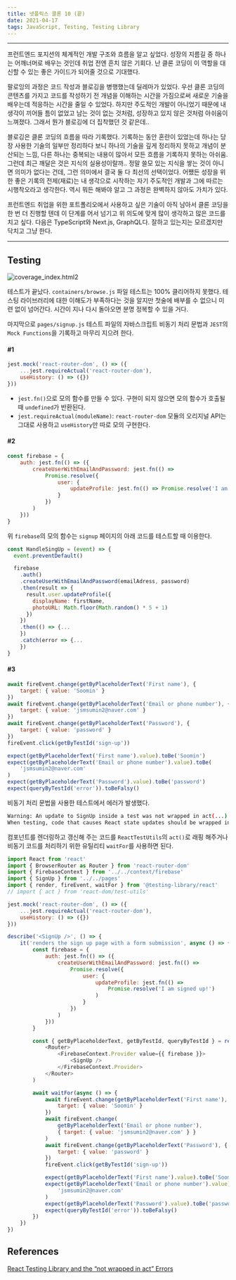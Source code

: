 ```yaml
---
title: 넷플릭스 클론 10 (끝)
date: 2021-04-17
tags: JavaScript, Testing, Testing Library
---
```


---

프런트엔드 포지션의 체계적인 개발 구조와 흐름을 알고 싶었다. 성장의 지름길 중 하나는 어깨너머로 배우는 것인데 취업 전엔 흔치 않은 기회다. 난 클론 코딩이 이 역할을 대신할 수 있는 좋은 가이드가 되어줄 것으로 기대했다.

팔로잉의 과정은 코드 작성과 블로깅을 병행했는데 딜레마가 있었다. 우선 클론 코딩의 콘텐츠를 가지고 코드를 작성하기 전 개념을 이해하는 시간을 가짐으로써 새로운 기술을 배우는데 적응하는 시간을 줄일 수 있었다. 하지만 주도적인 개발이 아니었기 때문에 내 생각이 끼어들 틈이 없었고 남는 것이 없는 것처럼, 성장하고 있지 않은 것처럼 아쉬움이 느껴졌다. 그래서 뭔가 블로깅에 더 집착했던 것 같은데..

블로깅은 클론 코딩의 흐름을 따라 기록했다. 기록하는 동안 혼란이 있었는데 하나는 당장 사용한 기술의 일부만 정리하다 보니 하나의 기술을 깊게 정리하지 못하고 개념이 분산되는 느낌, 다른 하나는 중복되는 내용이 많아서 모든 흐름을 기록하지 못하는 아쉬움. 그런데 최근 깨달은 것은 지식의 실용성이랄까.. 정말 쓸모 있는 지식을 쌓는 것이 아니면 의미가 없다는 건데, 그런 의미에서 결국 둘 다 최선의 선택이었다. 어쨌든 성장을 위한 좋은 기록의 전제(재료)는 내 생각으로 시작하는 자기 주도적인 개발과 그에 따르는 시행착오라고 생각한다. 역시 뭐든 해봐야 알고 그 과정은 완벽하지 않아도 가치가 있다.

프런트엔드 취업을 위한 포트폴리오에서 사용하고 싶은 기술이 아직 남아서 클론 코딩을 한 번 더 진행할 텐데 이 단계를 어서 넘기고 위 의도에 맞게 많이 생각하고 많은 코드를 치고 싶다. 다음은 TypeScript와 Next.js, GraphQL다. 잘하고 있는지는 모르겠지만 닥치고 그냥 한다.

---

## Testing

![coverage_index.html2](static/coverage_index.html2.png)

테스트가 끝났다. `containers/browse.js` 파일 테스트는 100% 클리어하지 못했다. 테스팅 라이브러리에 대한 이해도가 부족하다는 것을 알지만 첫술에 배부를 수 없으니 미련 없이 넘어간다. 시간이 지나 다시 돌아오면 분명 정복할 수 있을 거다.

마지막으로 `pages/signup.js` 테스트 파일의 자바스크립트 비동기 처리 문법과 `JEST`의 `Mock Functions`을 기록하고 마무리 지으려 한다.

#### #1

```javascript
jest.mock('react-router-dom', () => ({
	...jest.requireActual('react-router-dom'),
	useHistory: () => ({})
}))
```

- `jest.fn()`으로 모의 함수를 만들 수 있다. 구현이 되지 않으면 모의 함수가 호출될 때 `undefined`가 반환된다.
- `jest.requireActual(moduleName)`: `react-router-dom` 모듈의 오리지널 API는 그대로 사용하고 `useHistory`만 따로 모의 구현한다.

#### #2

```javascript
const firebase = {
	auth: jest.fn(() => ({
		createUserWithEmailAndPassword: jest.fn(() =>
			Promise.resolve({
				user: {
					updateProfile: jest.fn(() => Promise.resolve('I am signed up!'))
				}
			})
		)
	}))
}
```

위 `firebase`의 모의 함수는 `signup` 페이지의 아래 코드를 테스트할 때 이용한다.

```javascript
const HandleSingUp = (event) => {
  event.preventDefault()

  firebase
    .auth()
    .createUserWithEmailAndPassword(emailAdress, password)
    .then(result => {
      result.user.updateProfile({
        displayName: firstName,
        photoURL: Math.floor(Math.random() * 5 + 1)
      })
    })
    .then(() => {...
    })
    .catch(error => {...
    })
}
```

#### #3

```javascript
await fireEvent.change(getByPlaceholderText('First name'), {
	target: { value: 'Soomin' }
})
await fireEvent.change(getByPlaceholderText('Email or phone number'), {
	target: { value: 'jsmsumin2@naver.com' }
})
await fireEvent.change(getByPlaceholderText('Password'), {
	target: { value: 'password' }
})
fireEvent.click(getByTestId('sign-up'))

expect(getByPlaceholderText('First name').value).toBe('Soomin')
expect(getByPlaceholderText('Email or phone number').value).toBe(
	'jsmsumin2@naver.com'
)
expect(getByPlaceholderText('Password').value).toBe('password')
expect(queryByTestId('error')).toBeFalsy()
```

비동기 처리 문법을 사용한 테스트에서 에러가 발생했다.

```bash
Warning: An update to SignUp inside a test was not wrapped in act(...).
When testing, code that causes React state updates should be wrapped into act(...): act(() => { /* fire events that update state */ }); /* assert on the output */
```

컴포넌트를 렌더링하고 갱신해 주는 코드를 `ReactTestUtils`의 `act()`로 래핑 해주거나 비동기 코드를 처리하기 위한 유틸리티 `waitFor`를 사용하면 된다.

```javascript
import React from 'react'
import { BrowserRouter as Router } from 'react-router-dom'
import { FirebaseContext } from '../../context/firebase'
import { SignUp } from '../../pages'
import { render, fireEvent, waitFor } from '@testing-library/react'
// import { act } from 'react-dom/test-utils'

jest.mock('react-router-dom', () => ({
	...jest.requireActual('react-router-dom'),
	useHistory: () => ({})
}))

describe('<SignUp />', () => {
	it('renders the sign up page with a form submission', async () => {
		const firebase = {
			auth: jest.fn(() => ({
				createUserWithEmailAndPassword: jest.fn(() =>
					Promise.resolve({
						user: {
							updateProfile: jest.fn(() =>
								Promise.resolve('I am signed up!')
							)
						}
					})
				)
			}))
		}

		const { getByPlaceholderText, getByTestId, queryByTestId } = render(
			<Router>
				<FirebaseContext.Provider value={{ firebase }}>
					<SignUp />
				</FirebaseContext.Provider>
			</Router>
		)

		await waitFor(async () => {
			await fireEvent.change(getByPlaceholderText('First name'), {
				target: { value: 'Soomin' }
			})
			await fireEvent.change(
				getByPlaceholderText('Email or phone number'),
				{ target: { value: 'jsmsumin2@naver.com' } }
			)
			await fireEvent.change(getByPlaceholderText('Password'), {
				target: { value: 'password' }
			})
			fireEvent.click(getByTestId('sign-up'))

			expect(getByPlaceholderText('First name').value).toBe('Soomin')
			expect(getByPlaceholderText('Email or phone number').value).toBe(
				'jsmsumin2@naver.com'
			)
			expect(getByPlaceholderText('Password').value).toBe('password')
			expect(queryByTestId('error')).toBeFalsy()
		})
	})
})
```

## References

[React Testing Library and the “not wrapped in act” Errors](https://davidwcai.medium.com/react-testing-library-and-the-not-wrapped-in-act-errors-491a5629193b)
